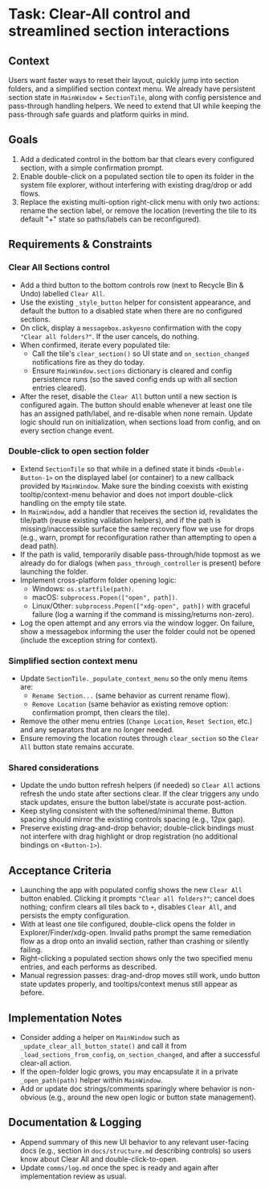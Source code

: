 # Task: Clear-All control and streamlined section interactions

## Context
Users want faster ways to reset their layout, quickly jump into section folders, and a simplified section context menu. We already have persistent section state in `MainWindow` + `SectionTile`, along with config persistence and pass-through handling helpers. We need to extend that UI while keeping the pass-through safe guards and platform quirks in mind.

## Goals
1. Add a dedicated control in the bottom bar that clears every configured section, with a simple confirmation prompt.
2. Enable double-click on a populated section tile to open its folder in the system file explorer, without interfering with existing drag/drop or add flows.
3. Replace the existing multi-option right-click menu with only two actions: rename the section label, or remove the location (reverting the tile to its default "+" state so paths/labels can be reconfigured).

## Requirements & Constraints

### Clear All Sections control
- Add a third button to the bottom controls row (next to Recycle Bin & Undo) labelled `Clear All`.
- Use the existing `_style_button` helper for consistent appearance, and default the button to a disabled state when there are no configured sections.
- On click, display a `messagebox.askyesno` confirmation with the copy `"Clear all folders?"`. If the user cancels, do nothing.
- When confirmed, iterate every populated tile:
  - Call the tile's `clear_section()` so UI state and `on_section_changed` notifications fire as they do today.
  - Ensure `MainWindow.sections` dictionary is cleared and config persistence runs (so the saved config ends up with all section entries cleared).
- After the reset, disable the `Clear All` button until a new section is configured again. The button should enable whenever at least one tile has an assigned path/label, and re-disable when none remain. Update logic should run on initialization, when sections load from config, and on every section change event.

### Double-click to open section folder
- Extend `SectionTile` so that while in a defined state it binds `<Double-Button-1>` on the displayed label (or container) to a new callback provided by `MainWindow`. Make sure the binding coexists with existing tooltip/context-menu behavior and does not import double-click handling on the empty tile state.
- In `MainWindow`, add a handler that receives the section id, revalidates the tile/path (reuse existing validation helpers), and if the path is missing/inaccessible surface the same recovery flow we use for drops (e.g., warn, prompt for reconfiguration rather than attempting to open a dead path).
- If the path is valid, temporarily disable pass-through/hide topmost as we already do for dialogs (when `pass_through_controller` is present) before launching the folder.
- Implement cross-platform folder opening logic:
  - Windows: `os.startfile(path)`.
  - macOS: `subprocess.Popen(["open", path])`.
  - Linux/Other: `subprocess.Popen(["xdg-open", path])` with graceful failure (log a warning if the command is missing/returns non-zero).
- Log the open attempt and any errors via the window logger. On failure, show a messagebox informing the user the folder could not be opened (include the exception string for context).

### Simplified section context menu
- Update `SectionTile._populate_context_menu` so the only menu items are:
  - `Rename Section...` (same behavior as current rename flow).
  - `Remove Location` (same behavior as existing remove option: confirmation prompt, then clears the tile).
- Remove the other menu entries (`Change Location`, `Reset Section`, etc.) and any separators that are no longer needed.
- Ensure removing the location routes through `clear_section` so the `Clear All` button state remains accurate.

### Shared considerations
- Update the undo button refresh helpers (if needed) so `Clear All` actions refresh the undo state after sections clear. If the clear triggers any undo stack updates, ensure the button label/state is accurate post-action.
- Keep styling consistent with the softened/minimal theme. Button spacing should mirror the existing controls spacing (e.g., 12px gap).
- Preserve existing drag-and-drop behavior; double-click bindings must not interfere with drag highlight or drop registration (no additional bindings on `<Button-1>`).

## Acceptance Criteria
- Launching the app with populated config shows the new `Clear All` button enabled. Clicking it prompts `"Clear all folders?"`; cancel does nothing; confirm clears all tiles back to `+`, disables `Clear All`, and persists the empty configuration.
- With at least one tile configured, double-click opens the folder in Explorer/Finder/xdg-open. Invalid paths prompt the same remediation flow as a drop onto an invalid section, rather than crashing or silently failing.
- Right-clicking a populated section shows only the two specified menu entries, and each performs as described.
- Manual regression passes: drag-and-drop moves still work, undo button state updates properly, and tooltips/context menus still appear as before.

## Implementation Notes
- Consider adding a helper on `MainWindow` such as `_update_clear_all_button_state()` and call it from `_load_sections_from_config`, `on_section_changed`, and after a successful clear-all action.
- If the open-folder logic grows, you may encapsulate it in a private `_open_path(path)` helper within `MainWindow`.
- Add or update doc strings/comments sparingly where behavior is non-obvious (e.g., around the new open logic or button state management).

## Documentation & Logging
- Append summary of this new UI behavior to any relevant user-facing docs (e.g., section in `docs/structure.md` describing controls) so users know about Clear All and double-click-to-open.
- Update `comms/log.md` once the spec is ready and again after implementation review as usual.

